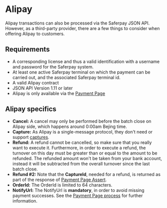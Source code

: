 # Alipay
Alipay transactions can also be processed via the Saferpay JSON API. However, as a third-party provider, there are a few things to consider when offering Alipay to customers.

## <a name="alipay-requirement"></a> Requirements

* A corresponding license and thus a valid identification with a username and password for the Saferpay system.
* At least one active Saferpay terminal on which the payment can be carried out, and the associated Saferpay terminal id.
* A valid Alipay contract
* JSON API Version 1.11 or later 
* Alipay is only available via the [Payment Page](Integration_PP.html)

## <a name="alipay-general"></a> Alipay specifics

+ **Cancel:** A cancel may only be performed before the batch close on Alipay side, which happens around 0:00am Bejing time.
+ **Capture:** As Alipay is a single-message protocol, they don't need or support <a href="https://saferpay.github.io/jsonapi/#Payment_v1_Transaction_Capture">captures</a>.
+ **Refund:** A refund cannot be cancelled, so make sure that you really want to execute it. Furthermore, in order to execute a refund, the turnover on this day must be greater than or equal to the amount to be refunded. The refunded amount won't be taken from your bank account, instead it will be subtracted from the overall turnover since the last batch close.
+ **Refund #2:** Note that the **CaptureId**, needed for a refund, is returned as part of the response of <a href="https://saferpay.github.io/jsonapi/#Payment_v1_PaymentPage_Assert">Payment Page Assert</a>.
+ **OrderId:** The OrderId is limited to 64 characters.
+ **NotifyUrl:** The NotifyUrl is **mandatory**, in order to avoid missing payment successes. See the <a href="Integration_PP.html">Payment Page process</a> for further information.

